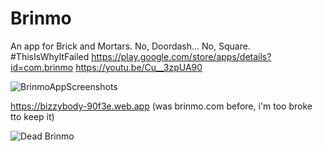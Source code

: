 # Brinmo
An app for Brick and Mortars. No, Doordash... No, Square. #ThisIsWhyItFailed
https://play.google.com/store/apps/details?id=com.brinmo
https://youtu.be/Cu__3zpUA90

![BrinmoAppScreenshots](https://user-images.githubusercontent.com/31394535/129877804-0fd0f09d-c18f-4be0-a306-d58272f1de5c.png)

https://bizzybody-90f3e.web.app (was brinmo.com before, i'm too broke tto keep it)

![Dead Brinmo](https://user-images.githubusercontent.com/31394535/129878793-219d88ba-f7b1-4f1a-8599-cc0048542853.PNG)
